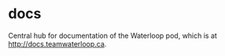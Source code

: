 # docs

Central hub for documentation of the Waterloop pod, which is at http://docs.teamwaterloop.ca.
